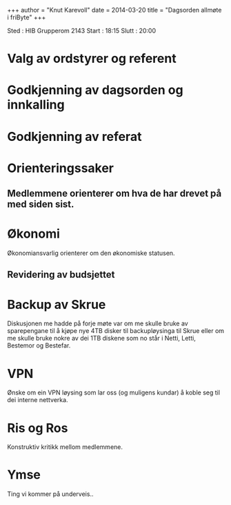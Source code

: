 +++
author = "Knut Karevoll"
date = 2014-03-20
title = "Dagsorden allmøte i friByte"
+++

Sted : HIB Grupperom 2143 Start : 18:15 Slutt : 20:00

# Valg av ordstyrer og referent

# Godkjenning av dagsorden og innkalling

# Godkjenning av referat

# Orienteringssaker

## Medlemmene orienterer om hva de har drevet på med siden sist.

# Økonomi

Økonomiansvarlig orienterer om den økonomiske statusen.

## Revidering av budsjettet

# Backup av Skrue

Diskusjonen me hadde på forje møte var om me skulle bruke av
sparepengane til å kjøpe nye 4TB disker til backupløysinga til Skrue
eller om me skulle bruke nokre av dei 1TB diskene som no står i Netti,
Letti, Bestemor og Bestefar.

# VPN

Ønske om ein VPN løysing som lar oss (og muligens kundar) å koble seg
til dei interne nettverka.

# Ris og Ros

Konstruktiv kritikk mellom medlemmene.

# Ymse

Ting vi kommer på underveis..
